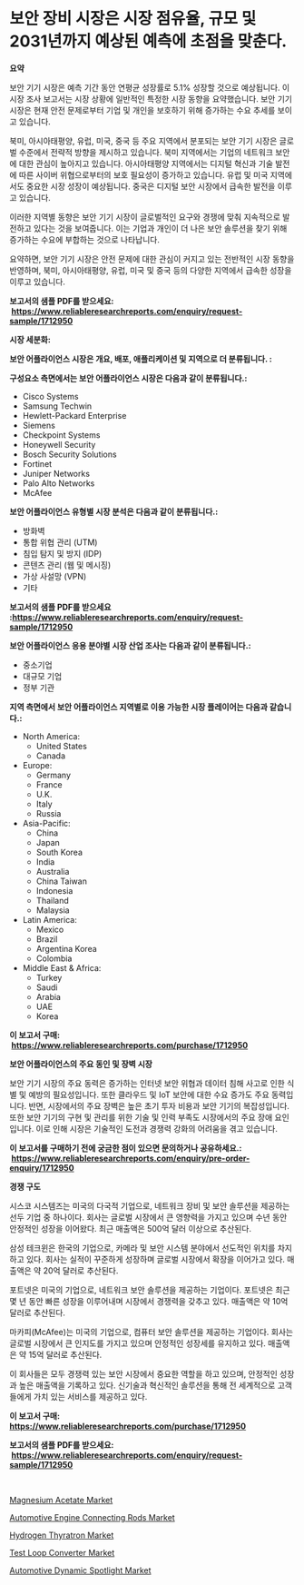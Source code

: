 <p><h1>보안 장비 시장은 시장 점유율, 규모 및 2031년까지 예상된 예측에 초점을 맞춘다.</h1></p><p><strong>요약</strong></p>
<p><p>보안 기기 시장은 예측 기간 동안 연평균 성장률로 5.1% 성장할 것으로 예상됩니다. 이 시장 조사 보고서는 시장 상황에 일반적인 특정한 시장 동향을 요약했습니다. 보안 기기 시장은 현재 안전 문제로부터 기업 및 개인을 보호하기 위해 증가하는 수요 추세를 보이고 있습니다.</p><p>북미, 아시아태평양, 유럽, 미국, 중국 등 주요 지역에서 분포되는 보안 기기 시장은 글로벌 수준에서 전략적 방향을 제시하고 있습니다. 북미 지역에서는 기업의 네트워크 보안에 대한 관심이 높아지고 있습니다. 아시아태평양 지역에서는 디지털 혁신과 기술 발전에 따른 사이버 위협으로부터의 보호 필요성이 증가하고 있습니다. 유럽 및 미국 지역에서도 중요한 시장 성장이 예상됩니다. 중국은 디지털 보안 시장에서 급속한 발전을 이루고 있습니다.</p><p>이러한 지역별 동향은 보안 기기 시장이 글로벌적인 요구와 경쟁에 맞춰 지속적으로 발전하고 있다는 것을 보여줍니다. 이는 기업과 개인이 더 나은 보안 솔루션을 찾기 위해 증가하는 수요에 부합하는 것으로 나타납니다.</p><p>요약하면, 보안 기기 시장은 안전 문제에 대한 관심이 커지고 있는 전반적인 시장 동향을 반영하며, 북미, 아시아태평양, 유럽, 미국 및 중국 등의 다양한 지역에서 급속한 성장을 이루고 있습니다.</p></p>
<p><strong>보고서의 샘플 PDF를 받으세요: &nbsp;<a href="https://www.reliableresearchreports.com/enquiry/request-sample/1712950">https://www.reliableresearchreports.com/enquiry/request-sample/1712950</a></strong></p>
<p><strong>시장 세분화:</strong></p>
<p><strong> 보안 어플라이언스 시장은 개요, 배포, 애플리케이션 및 지역으로 더 분류됩니다. :</strong></p>
<p><strong>구성요소 측면에서는 보안 어플라이언스 시장은 다음과 같이 분류됩니다.:</strong></p>
<p><ul><li>Cisco Systems</li><li>Samsung Techwin</li><li>Hewlett-Packard Enterprise</li><li>Siemens</li><li>Checkpoint Systems</li><li>Honeywell Security</li><li>Bosch Security Solutions</li><li>Fortinet</li><li>Juniper Networks</li><li>Palo Alto Networks</li><li>McAfee</li></ul></p>
<p><strong> 보안 어플라이언스 유형별 시장 분석은 다음과 같이 분류됩니다.:</strong></p>
<p><ul><li>방화벽</li><li>통합 위협 관리 (UTM)</li><li>침입 탐지 및 방지 (IDP)</li><li>콘텐츠 관리 (웹 및 메시징)</li><li>가상 사설망 (VPN)</li><li>기타</li></ul></p>
<p><strong>보고서의 샘플 PDF를 받으세요 :<a href="https://www.reliableresearchreports.com/enquiry/request-sample/1712950">https://www.reliableresearchreports.com/enquiry/request-sample/1712950</a></strong></p>
<p><strong> 보안 어플라이언스 응용 분야별 시장 산업 조사는 다음과 같이 분류됩니다.:</strong></p>
<p><ul><li>중소기업</li><li>대규모 기업</li><li>정부 기관</li></ul></p>
<p><strong>지역 측면에서 보안 어플라이언스 지역별로 이용 가능한 시장 플레이어는 다음과 같습니다.:</strong></p>
<p><ul>
    <li>
        North America:
        <ul>
            <li>United States</li>
            <li>Canada</li>
        </ul>
    </li>
    <li>
        Europe:
        <ul>
            <li>Germany</li>
            <li>France</li>
            <li>U.K.</li>
            <li>Italy</li>
            <li>Russia</li>
        </ul>
    </li>
    <li>
        Asia-Pacific:
        <ul>
            <li>China</li>
            <li>Japan</li>
            <li>South Korea</li>
            <li>India</li>
            <li>Australia</li>
            <li>China Taiwan</li>
            <li>Indonesia</li>
            <li>Thailand</li>
            <li>Malaysia</li>
        </ul>
    </li>
    <li>
        Latin America:
        <ul>
            <li>Mexico</li>
            <li>Brazil</li>
            <li>Argentina Korea</li>
            <li>Colombia</li>
        </ul>
    </li>
    <li>
        Middle East & Africa:
        <ul>
            <li>Turkey</li>
            <li>Saudi</li>
            <li>Arabia</li>
            <li>UAE</li>
            <li>Korea</li>
        </ul>
    </li>
    </ul></p>
<p><strong>이 보고서 구매: &nbsp;<a href="https://www.reliableresearchreports.com/purchase/1712950">https://www.reliableresearchreports.com/purchase/1712950</a></strong></p>
<p><strong>보안 어플라이언스의 주요 동인 및 장벽 시장</strong></p>
<p><p>보안 기기 시장의 주요 동력은 증가하는 인터넷 보안 위협과 데이터 침해 사고로 인한 식별 및 예방의 필요성입니다. 또한 클라우드 및 IoT 보안에 대한 수요 증가도 주요 동력입니다. 반면, 시장에서의 주요 장벽은 높은 초기 투자 비용과 보안 기기의 복잡성입니다. 또한 보안 기기의 구현 및 관리를 위한 기술 및 인력 부족도 시장에서의 주요 장애 요인입니다. 이로 인해 시장은 기술적인 도전과 경쟁력 강화의 어려움을 겪고 있습니다.</p></p>
<p><strong>이 보고서를 구매하기 전에 궁금한 점이 있으면 문의하거나 공유하세요.: &nbsp;<a href="https://www.reliableresearchreports.com/enquiry/pre-order-enquiry/1712950">https://www.reliableresearchreports.com/enquiry/pre-order-enquiry/1712950</a></strong></p>
<p><strong>경쟁 구도</strong></p>
<p><p>시스코 시스템즈는 미국의 다국적 기업으로, 네트워크 장비 및 보안 솔루션을 제공하는 선두 기업 중 하나이다. 회사는 글로벌 시장에서 큰 영향력을 가지고 있으며 수년 동안 안정적인 성장을 이어왔다. 최근 매출액은 500억 달러 이상으로 추산된다.</p><p>삼성 테크윈은 한국의 기업으로, 카메라 및 보안 시스템 분야에서 선도적인 위치를 차지하고 있다. 회사는 실적이 꾸준하게 성장하며 글로벌 시장에서 확장을 이어가고 있다. 매출액은 약 20억 달러로 추산된다.</p><p>포트넷은 미국의 기업으로, 네트워크 보안 솔루션을 제공하는 기업이다. 포트넷은 최근 몇 년 동안 빠른 성장을 이루어내며 시장에서 경쟁력을 갖추고 있다. 매출액은 약 10억 달러로 추산된다.</p><p>마카피(McAfee)는 미국의 기업으로, 컴퓨터 보안 솔루션을 제공하는 기업이다. 회사는 글로벌 시장에서 큰 인지도를 가지고 있으며 안정적인 성장세를 유지하고 있다. 매출액은 약 15억 달러로 추산된다.</p><p>이 회사들은 모두 경쟁력 있는 보안 시장에서 중요한 역할을 하고 있으며, 안정적인 성장과 높은 매출액을 기록하고 있다. 신기술과 혁신적인 솔루션을 통해 전 세계적으로 고객들에게 가치 있는 서비스를 제공하고 있다.</p></p>
<p><strong>이 보고서 구매: &nbsp; <a href="https://www.reliableresearchreports.com/purchase/1712950">https://www.reliableresearchreports.com/purchase/1712950</a></strong></p>
<p><strong>보고서의 샘플 PDF를 받으세요: &nbsp;<a href="https://www.reliableresearchreports.com/enquiry/request-sample/1712950">https://www.reliableresearchreports.com/enquiry/request-sample/1712950</a></strong><strong></strong></p>
<p>&nbsp;</p>
<p><p><a href="https://invited-way-688.notion.site/Magnesium-Acetate-Market-Provides-a-Comprehensive-Analysis-Including-a-Macro-Overview-of-the-Market--7135c4c201a74f099714982e135079eb">Magnesium Acetate Market</a></p><p><a href="https://view.publitas.com/reportprime-1/automotive-engine-connecting-rods-market-centers-on-aspects-such-as-market-growth-market-share-market-opportunity-and-projected-forecasts-spanning-from-2024-to-2031/">Automotive Engine Connecting Rods Market</a></p><p><a href="https://github.com/edytherolanlouisejk1miz0wig/Market-Research-Report-List-1/blob/main/hydrogen-thyratron-market.md">Hydrogen Thyratron Market</a></p><p><a href="https://github.com/RoccoManning/Market-Research-Report-List-3/blob/main/test-loop-converter-market.md">Test Loop Converter Market</a></p><p><a href="https://view.publitas.com/reportprime-1/automotive-dynamic-spotlight-market-size-global-industry-overview-market-segmentation-and-forecast-2024-to-2031/">Automotive Dynamic Spotlight Market</a></p></p>